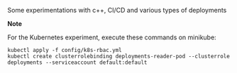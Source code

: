 Some experimentations with c++, CI/CD and various types of deployments

**Note**

For the Kubernetes experiment, execute these commands on minikube:

```
kubectl apply -f config/k8s-rbac.yml
kubectl create clusterrolebinding deployments-reader-pod --clusterrole deployments --serviceaccount default:default
```